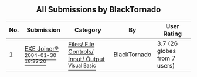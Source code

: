 ﻿<div align="center">

## All Submissions by BlackTornado

</div>

No.  | Submission | Category | By   | User Rating
---- | ---------- | -------- | ---- | -----------
1 | [EXE Joiner®<br /><sup>2004-01-30 18:22:20</sup>](https://github.com/Planet-Source-Code/blacktornado-exe-joiner__1-51867) | [Files/ File Controls/ Input/ Output<br /><sup>Visual Basic</sup>](../ByCategory/files-file-controls-input-output__1-3.md) | BlackTornado | 3.7 (26 globes from 7 users)
